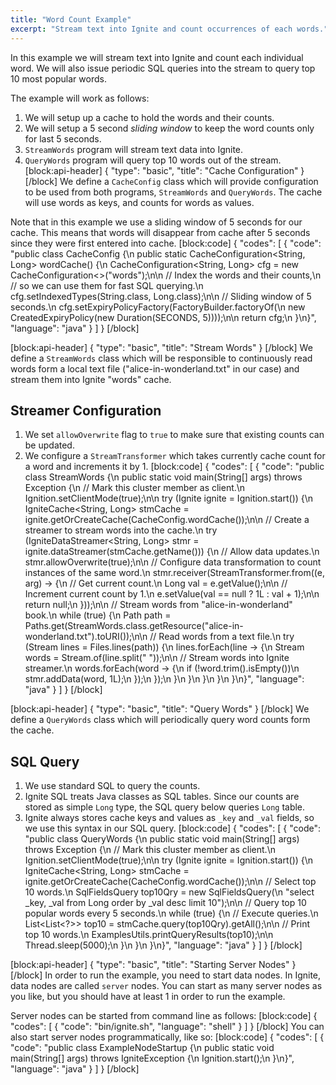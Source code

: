 ```yaml
---
title: "Word Count Example"
excerpt: "Stream text into Ignite and count occurrences of each words."
---
```

In this example we will stream text into Ignite and count each individual word. We will also issue periodic SQL queries into the stream to query top 10 most popular words. 

The example will work as follows:
1. We will setup up a cache to hold the words and their counts.
2. We will setup a 5 second *sliding window* to keep the word counts only for last 5 seconds.
3. `StreamWords` program will stream text data into Ignite.
4. `QueryWords` program will query top 10 words out of the stream.
[block:api-header]
{
  "type": "basic",
  "title": "Cache Configuration"
}
[/block]
We define a `CacheConfig` class which will provide configuration to be used from both programs, `StreamWords` and `QueryWords`.  The cache will use words as keys, and counts for words as values.

Note that in this example we use a sliding window of 5 seconds for our cache. This means that words will disappear from cache after 5 seconds since they were first entered into cache.
[block:code]
{
  "codes": [
    {
      "code": "public class CacheConfig {\n  public static CacheConfiguration<String, Long> wordCache() {\n    CacheConfiguration<String, Long> cfg = new CacheConfiguration<>(\"words\");\n\n    // Index the words and their counts,\n    // so we can use them for fast SQL querying.\n    cfg.setIndexedTypes(String.class, Long.class);\n\n    // Sliding window of 5 seconds.\n    cfg.setExpiryPolicyFactory(FactoryBuilder.factoryOf(\n      new CreatedExpiryPolicy(new Duration(SECONDS, 5))));\n\n    return cfg;\n  }\n}",
      "language": "java"
    }
  ]
}
[/block]

[block:api-header]
{
  "type": "basic",
  "title": "Stream Words"
}
[/block]
We define a `StreamWords` class which will be responsible to continuously read words form a local text file ("alice-in-wonderland.txt" in our case) and stream them into Ignite "words" cache.

## Streamer Configuration
1. We set `allowOverwrite` flag to `true` to make sure that existing counts can be updated.
2. We configure a `StreamTransformer` which takes currently cache count for a word and increments it by 1.
[block:code]
{
  "codes": [
    {
      "code": "public class StreamWords {\n  public static void main(String[] args) throws Exception {\n    // Mark this cluster member as client.\n    Ignition.setClientMode(true);\n\n    try (Ignite ignite = Ignition.start()) {\n      IgniteCache<String, Long> stmCache = ignite.getOrCreateCache(CacheConfig.wordCache());\n\n      // Create a streamer to stream words into the cache.\n      try (IgniteDataStreamer<String, Long> stmr = ignite.dataStreamer(stmCache.getName())) {\n        // Allow data updates.\n        stmr.allowOverwrite(true);\n\n        // Configure data transformation to count instances of the same word.\n        stmr.receiver(StreamTransformer.from((e, arg) -> {\n          // Get current count.\n          Long val = e.getValue();\n\n          // Increment current count by 1.\n          e.setValue(val == null ? 1L : val + 1);\n\n          return null;\n        }));\n\n        // Stream words from \"alice-in-wonderland\" book.\n        while (true) {\n          Path path = Paths.get(StreamWords.class.getResource(\"alice-in-wonderland.txt\").toURI());\n\n          // Read words from a text file.\n          try (Stream<String> lines = Files.lines(path)) {\n            lines.forEach(line -> {\n              Stream<String> words = Stream.of(line.split(\" \"));\n\n              // Stream words into Ignite streamer.\n              words.forEach(word -> {\n                if (!word.trim().isEmpty())\n                  stmr.addData(word, 1L);\n              });\n            });\n          }\n        }\n      }\n    }\n  }\n}",
      "language": "java"
    }
  ]
}
[/block]

[block:api-header]
{
  "type": "basic",
  "title": "Query Words"
}
[/block]
We define a `QueryWords` class which will periodically query word counts form the cache.

## SQL Query
1. We use standard SQL to query the counts. 
2. Ignite SQL treats Java classes as SQL tables. Since our counts are stored as simple `Long` type, the SQL query below queries `Long` table.
3. Ignite always stores cache keys and values as `_key` and `_val` fields, so we use this syntax in our SQL query.
[block:code]
{
  "codes": [
    {
      "code": "public class QueryWords {\n  public static void main(String[] args) throws Exception {\n    // Mark this cluster member as client.\n    Ignition.setClientMode(true);\n\n    try (Ignite ignite = Ignition.start()) {\n      IgniteCache<String, Long> stmCache = ignite.getOrCreateCache(CacheConfig.wordCache());\n\n      // Select top 10 words.\n      SqlFieldsQuery top10Qry = new SqlFieldsQuery(\n        \"select _key, _val from Long order by _val desc limit 10\");\n\n      // Query top 10 popular words every 5 seconds.\n      while (true) {\n        // Execute queries.\n        List<List<?>> top10 = stmCache.query(top10Qry).getAll();\n\n        // Print top 10 words.\n        ExamplesUtils.printQueryResults(top10);\n\n        Thread.sleep(5000);\n      }\n    }\n  }\n}",
      "language": "java"
    }
  ]
}
[/block]

[block:api-header]
{
  "type": "basic",
  "title": "Starting Server Nodes"
}
[/block]
In order to run the example, you need to start data nodes. In Ignite, data nodes are called `server` nodes. You can start as many server nodes as you like, but you should have at least 1 in order to run the example.

Server nodes can be started from command line as follows:
[block:code]
{
  "codes": [
    {
      "code": "bin/ignite.sh",
      "language": "shell"
    }
  ]
}
[/block]
You can also start server nodes programmatically, like so:
[block:code]
{
  "codes": [
    {
      "code": "public class ExampleNodeStartup {\n    public static void main(String[] args) throws IgniteException {\n        Ignition.start();\n    }\n}",
      "language": "java"
    }
  ]
}
[/block]